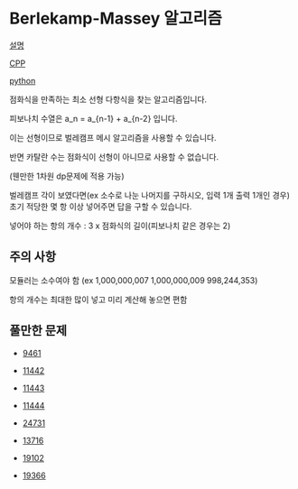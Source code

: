 # Berlekamp-Massey 알고리즘

[설명](https://koosaga.com/231)

[CPP](https://gist.github.com/koosaga/d4afc4434dbaa348d5bef0d60ac36aa4)

[python](./Berlekamp-Massey.py)

점화식을 만족하는 최소 선형 다항식을 찾는 알고리즘입니다.

피보나치 수열은 a_n = a_{n-1} + a_{n-2} 입니다.

이는 선형이므로 벌레캠프 메시 알고리즘을 사용할 수 있습니다.

반면 카탈란 수는 점화식이 선형이 아니므로 사용할 수 없습니다.

(웬만한 1차원 dp문제에 적용 가능)

벌레캠프 각이 보였다면(ex 소수로 나눈 나머지를 구하시오, 입력 1개 출력 1개인 경우) 초기 적당한 몇 항 이상 넣어주면 답을 구할 수 있습니다.

넣어야 하는 항의 개수 : 3 x 점화식의 길이(피보나치 같은 경우는 2)

## 주의 사항

모듈러는 소수여야 함 (ex 1,000,000,007 1,000,000,009 998,244,353)

항의 개수는 최대한 많이 넣고 미리 계산해 놓으면 편함

## 풀만한 문제

- [9461](https://www.acmicpc.net/problem/9461)

- [11442](https://www.acmicpc.net/problem/11442)

- [11443](https://www.acmicpc.net/problem/11443)

- [11444](https://www.acmicpc.net/problem/11444)

- [24731](https://www.acmicpc.net/problem/24731)

- [13716](https://www.acmicpc.net/problem/13716)

- [19102](https://www.acmicpc.net/problem/19102)

- [19366](https://www.acmicpc.net/problem/19366)
